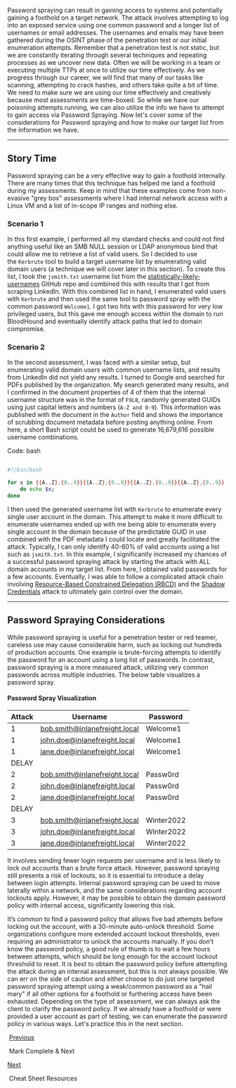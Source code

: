 Password spraying can result in gaining access to systems and potentially gaining a foothold on a target network. The attack involves attempting to log into an exposed service using one common password and a longer list of usernames or email addresses. The usernames and emails may have been gathered during the OSINT phase of the penetration test or our initial enumeration attempts. Remember that a penetration test is not static, but we are constantly iterating through several techniques and repeating processes as we uncover new data. Often we will be working in a team or executing multiple TTPs at once to utilize our time effectively. As we progress through our career, we will find that many of our tasks like scanning, attempting to crack hashes, and others take quite a bit of time. We need to make sure we are using our time effectively and creatively because most assessments are time-boxed. So while we have our poisoning attempts running, we can also utilize the info we have to attempt to gain access via Password Spraying. Now let's cover some of the considerations for Password spraying and how to make our target list from the information we have.

---

## Story Time

Password spraying can be a very effective way to gain a foothold internally. There are many times that this technique has helped me land a foothold during my assessments. Keep in mind that these examples come from non-evasive "grey box" assessments where I had internal network access with a Linux VM and a list of in-scope IP ranges and nothing else.

### Scenario 1

In this first example, I performed all my standard checks and could not find anything useful like an SMB NULL session or LDAP anonymous bind that could allow me to retrieve a list of valid users. So I decided to use the `Kerbrute` tool to build a target username list by enumerating valid domain users (a technique we will cover later in this section). To create this list, I took the `jsmith.txt` username list from the [statistically-likely-usernames](https://github.com/insidetrust/statistically-likely-usernames) GitHub repo and combined this with results that I got from scraping LinkedIn. With this combined list in hand, I enumerated valid users with `Kerbrute` and then used the same tool to password spray with the common password `Welcome1`. I got two hits with this password for very low privileged users, but this gave me enough access within the domain to run BloodHound and eventually identify attack paths that led to domain compromise.

### Scenario 2

In the second assessment, I was faced with a similar setup, but enumerating valid domain users with common username lists, and results from LinkedIn did not yield any results. I turned to Google and searched for PDFs published by the organization. My search generated many results, and I confirmed in the document properties of 4 of them that the internal username structure was in the format of `F9L8`, randomly generated GUIDs using just capital letters and numbers (`A-Z and 0-9`). This information was published with the document in the `Author` field and shows the importance of scrubbing document metadata before posting anything online. From here, a short Bash script could be used to generate 16,679,616 possible username combinations.

Code: bash

```bash

#!/bin/bash

for x in {{A..Z},{0..9}}{{A..Z},{0..9}}{{A..Z},{0..9}}{{A..Z},{0..9}}
    do echo $x;
done
```

I then used the generated username list with `Kerbrute` to enumerate every single user account in the domain. This attempt to make it more difficult to enumerate usernames ended up with me being able to enumerate every single account in the domain because of the predictable GUID in use combined with the PDF metadata I could locate and greatly facilitated the attack. Typically, I can only identify 40-60% of valid accounts using a list such as `jsmith.txt`. In this example, I significantly increased my chances of a successful password spraying attack by starting the attack with ALL domain accounts in my target list. From here, I obtained valid passwords for a few accounts. Eventually, I was able to follow a complicated attack chain involving [Resource-Based Constrained Delegation (RBCD)](https://posts.specterops.io/another-word-on-delegation-10bdbe3cd94a) and the [Shadow Credentials](https://www.fortalicesolutions.com/posts/shadow-credentials-workstation-takeover-edition) attack to ultimately gain control over the domain.

---

## Password Spraying Considerations

While password spraying is useful for a penetration tester or red teamer, careless use may cause considerable harm, such as locking out hundreds of production accounts. One example is brute-forcing attempts to identify the password for an account using a long list of passwords. In contrast, password spraying is a more measured attack, utilizing very common passwords across multiple industries. The below table visualizes a password spray.

#### Password Spray Visualization

|**Attack**|**Username**|**Password**|
|---|---|---|
|1|bob.smith@inlanefreight.local|Welcome1|
|1|john.doe@inlanefreight.local|Welcome1|
|1|jane.doe@inlanefreight.local|Welcome1|
|DELAY|||
|2|bob.smith@inlanefreight.local|Passw0rd|
|2|john.doe@inlanefreight.local|Passw0rd|
|2|jane.doe@inlanefreight.local|Passw0rd|
|DELAY|||
|3|bob.smith@inlanefreight.local|Winter2022|
|3|john.doe@inlanefreight.local|Winter2022|
|3|jane.doe@inlanefreight.local|Winter2022|

It involves sending fewer login requests per username and is less likely to lock out accounts than a brute force attack. However, password spraying still presents a risk of lockouts, so it is essential to introduce a delay between login attempts. Internal password spraying can be used to move laterally within a network, and the same considerations regarding account lockouts apply. However, it may be possible to obtain the domain password policy with internal access, significantly lowering this risk.

It’s common to find a password policy that allows five bad attempts before locking out the account, with a 30-minute auto-unlock threshold. Some organizations configure more extended account lockout thresholds, even requiring an administrator to unlock the accounts manually. If you don’t know the password policy, a good rule of thumb is to wait a few hours between attempts, which should be long enough for the account lockout threshold to reset. It is best to obtain the password policy before attempting the attack during an internal assessment, but this is not always possible. We can err on the side of caution and either choose to do just one targeted password spraying attempt using a weak/common password as a "hail mary" if all other options for a foothold or furthering access have been exhausted. Depending on the type of assessment, we can always ask the client to clarify the password policy. If we already have a foothold or were provided a user account as part of testing, we can enumerate the password policy in various ways. Let's practice this in the next section.

 [Previous](https://academy.hackthebox.com/module/143/section/1420)

 Mark Complete & Next

[Next](https://academy.hackthebox.com/module/143/section/1490) 

 Cheat Sheet Resources